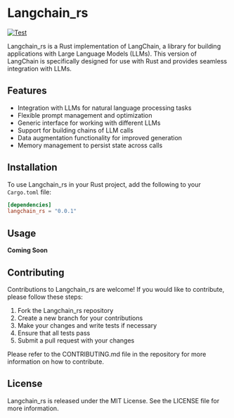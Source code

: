 # Langchain_rs

[![Test](https://github.com/gyroflaw/langchain_rs/actions/workflows/ci.yml/badge.svg)](https://github.com/gyroflaw/langchain_rs/actions/workflows/ci.yml)

Langchain_rs is a Rust implementation of LangChain, a library for building applications with Large Language Models (LLMs). This version of LangChain is specifically designed for use with Rust and provides seamless integration with LLMs.

## Features

- Integration with LLMs for natural language processing tasks
- Flexible prompt management and optimization
- Generic interface for working with different LLMs
- Support for building chains of LLM calls
- Data augmentation functionality for improved generation
- Memory management to persist state across calls

## Installation

To use Langchain_rs in your Rust project, add the following to your `Cargo.toml` file:

```toml
[dependencies]
langchain_rs = "0.0.1"
```

## Usage

**Coming Soon**

## Contributing

Contributions to Langchain_rs are welcome! If you would like to contribute, please follow these steps:

1. Fork the Langchain_rs repository
2. Create a new branch for your contributions
3. Make your changes and write tests if necessary
4. Ensure that all tests pass
5. Submit a pull request with your changes

Please refer to the CONTRIBUTING.md file in the repository for more information on how to contribute.

## License

Langchain_rs is released under the MIT License. See the LICENSE file for more information.

